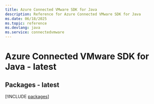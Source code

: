 ```yaml
---
title: Azure Connected VMware SDK for Java
description: Reference for Azure Connected VMware SDK for Java
ms.date: 06/18/2025
ms.topic: reference
ms.devlang: java
ms.service: connectedvmware
---
```

# Azure Connected VMware SDK for Java - latest
## Packages - latest
[!INCLUDE [packages](connected-vmware-index.md)]